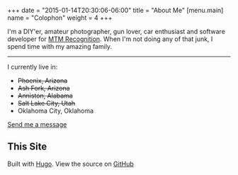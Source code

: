 +++
date = "2015-01-14T20:30:06-06:00"
title = "About Me"
[menu.main] 
name = "Colophon"
weight = 4
+++

I'm a DIY'er, amateur photographer, gun lover, car enthusiast and software developer for [MTM Recognition](http://www.mtmrecognition.com). When I'm not doing any of that junk, I spend time with my amazing family.

<!-- ![The family](https://farm4.staticflickr.com/3887/15206285410_04c662c51a.jpg) -->
<hr/>


I currently live in:

* <strike>Phoenix, Arizona</strike>
* <strike>Ash Fork, Arizona</strike>
* <strike>Anniston, Alabama</strike>
* <strike>Salt Lake City, Utah</strike>
* Oklahoma City, Oklahoma

[Send me a message](mailto:adam@veldhousen.ninja)

## This Site
Built with [Hugo](http://gohugo.io/). View the source on [GitHub](https://github.com/adamveld12/turnt-ninja)
